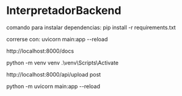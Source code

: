 # InterpretadorBackend

comando para instalar dependencias: pip install -r requirements.txt

correrse con: uvicorn main:app --reload

http://localhost:8000/docs

python -m venv venv
.\venv\Scripts\Activate

http://localhost:8000/api/upload post

python -m uvicorn main:app --reload
